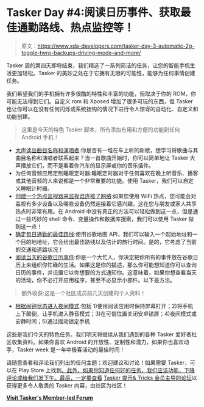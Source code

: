 # Tasker Day #4:阅读日历事件、获取最佳通勤路线、热点监控等！

> 原文：<https://www.xda-developers.com/tasker-day-3-automatic-2g-toggle-twrp-backups-driving-mode-and-more/>

Tasker 周的第四天即将结束，我们精选了一系列简洁的任务，让您的智能手机生活更加轻松。Tasker 的美妙之处在于它拥有无限的可能性，能够为任何事情创建任务。

我们希望我们的手机拥有许多很酷的特性和丰富的功能，但取决于你的 ROM，你可能无法得到它们。自定义 rom 和 Xposed 增加了很多可玩的东西，但 Tasker 也让你可以在没有任何闪烁或系统挂钩的情况下进行令人惊讶的自动化、自定义和功能创建。

> 这里是今天的特色 Tasker 脚本，所有添加有用和方便的功能到任何 Android 手机！

*   [大声读出曲目名称和演唱者](http://forum.xda-developers.com/u/tasker-tips-tricks/guide-read-aloud-track-artist-t3332790):你是否有一堆在车上听的新歌，想学习将歌曲与其曲目名称和演唱者联系起来？当一首歌曲开始时，你可以简单地让 Tasker 大声播放它们，而不是看着你汽车的显示屏或你的音乐插件。
*   为任何音频应用定制睡眠定时器:睡眠定时器对于任何喜欢在晚上听音乐、播客或其他音频的人来说都是一个非常重要的功能。使用 Tasker，我们可以自定义睡眠计时器。
*   [创建一个热点监视器来监视谁连接了网络](http://forum.xda-developers.com/u/tasker-tips-tricks/guide-create-hotspot-monitor-to-watch-t3332816):如果您使用 WiFi 热点，您可能会对监视有多少设备以及哪些设备仍然连接着它感兴趣。这在您与朋友或家人共享热点时非常有用。在 Android 中没有真正的方法可以轻松做到这一点，但是通过一些巧妙的 shell 命令、变量操作和数据库搜索，我们可以使用 Tasker 做到这一点！
*   [确定每日通勤的最佳路线](http://forum.xda-developers.com/u/tasker-tips-tricks/guide-determine-best-route-daily-commute-t3332847):使用谷歌地图 API，我们可以输入一个起始地址和一个目的地地址，它会给出最佳路线以及估计的旅行时间。是的，它考虑了当前的交通和道路状况！
*   [阅读当天的谷歌日历事件](http://forum.xda-developers.com/u/tasker-tips-tricks/guide-read-google-calendar-events-day-t3332783):你是一个大忙人，你决定把你所有的事件放在谷歌日历上来组织你忙碌的生活。如果这是你的描述，那么你可能想知道你可以查询日历的事件，并设置它以你想要的方式通知你。这意味着，如果你想查看当天的活动，你不必打开应用程序，甚至不必显示小部件。以下是方法。

> 额外收获:这是一个社区成员前几天创建的个人资料！

*   [根据闹钟状态进入夜间模式](http://forum.xda-developers.com/u/tasker-tips-tricks/guide-entering-night-mode-depending-t3332875):包括 1)使用阅读应用时保持屏幕打开；2)将手机上下颠倒，让手机进入静音模式；3)在可信位置关闭安卓锁屏；4)夜间模式或安静时间；5)通过摇动锁定手机

这些是我们今天的特色任务。我们明天将继续从我们遇到的各种 Tasker 爱好者社区收集资料。如果你喜欢 Android 的开放性、定制性和潜力，如果你也喜欢动手，Tasker week 是一年中极客活动的最佳时间！

请随意查看和评论我们列出的任何主题；欢迎建议和讨论！如果需要 Tasker，可以在 Play Store 上找到[。此外，如果你知道任何好的任务，我们应该功能，下降评论或给我们发下午。最后，一定要查看](https://play.google.com/store/apps/details?id=net.dinglisch.android.taskerm&hl=en) [Tasker 提示& Tricks 会员主导的论坛](http://forum.xda-developers.com/u/tasker-tips-tricks)以获得更多令人敬畏的 Tasker 内容，由社区为社区！

[**Visit Tasker's Member-led Forum**](http://forum.xda-developers.com/u/tasker-tips-tricks)